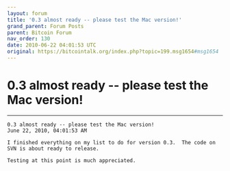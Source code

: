 ```yaml
---
layout: forum
title: '0.3 almost ready -- please test the Mac version!'
grand_parent: Forum Posts
parent: Bitcoin Forum
nav_order: 130
date: 2010-06-22 04:01:53 UTC
original: https://bitcointalk.org/index.php?topic=199.msg1654#msg1654
---
```


# 0.3 almost ready -- please test the Mac version!

---

```
0.3 almost ready -- please test the Mac version!
June 22, 2010, 04:01:53 AM	

I finished everything on my list to do for version 0.3.  The code on SVN is about ready to release.

Testing at this point is much appreciated.
```
